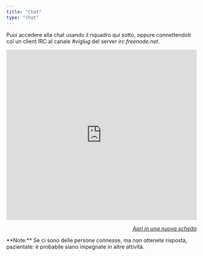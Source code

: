 ```yaml
---
title: "Chat"
type: "chat"
---
```


Puoi accedere alla chat usando il riquadro qui sotto, oppure connettendoti col un client IRC al canale *#viglug* del server *irc.freenode.net*.
<iframe style="border: 0; width: 100%; height: 450px;" src="https://kiwiirc.com/client/irc.freenode.net/?nick=ospite_viglug|?#viglug" width="300" height="150"></iframe>
<p style="font-style: italic; text-align: right"><a href="https://kiwiirc.com/client/irc.freenode.net/?nick=ospite_viglug|?#viglug" target="_blank">Apri in una nuova scheda</a></p>
**Note:** Se ci sono delle persone connesse, ma non ottenete risposta, pazientate: è probabile siano impegnate in altre attività.

